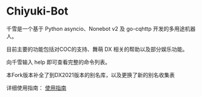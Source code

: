 # Chiyuki-Bot

千雪是一个基于 Python asyncio、Nonebot v2 及 go-cqhttp 开发的多用途机器人。

目前主要的功能包括对COC的支持、舞萌 DX 相关的帮助以及部分娱乐功能。

向千雪输入 help 即可查看完整的命令列表。

本Fork版本补全了到DX2021版本的别名库，以及更换了新的别名收集表

详细使用指南：
[使用指南](https://github.com/Diving-Fish/Chiyuki-Bot/wiki/%E5%8D%83%E9%9B%AA%E9%85%B1%EF%BC%88Chiyuki-Bot%EF%BC%89%E4%BD%BF%E7%94%A8%E6%8C%87%E5%8D%97)
